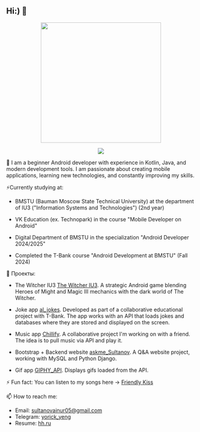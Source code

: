 ## Hi:) 👋

<!--
**yorickyeng/yorickyeng** is a ✨ _special_ ✨ repository because its `README.md` (this file) appears on your GitHub profile.

Here are some ideas to get you started:

- 🔭 I’m currently working on ...
- 🌱 I’m currently learning ...
- 👯 I’m looking to collaborate on ...
- 🤔 I’m looking for help with ...
- 💬 Ask me about ...
- 📫 How to reach me: ...
- 😄 Pronouns: ...
- ⚡ Fun fact: ...
-->

<div align="center">
<img src="https://github.com/user-attachments/assets/3054f4f0-70a2-4107-9261-a2ddc4a7006d" width="320" height="320" />
</div>

<p align=center>
    <img src="https://skillicons.dev/icons?theme=light&i=ableton,kotlin,androidstudio,gradle,java,js,html,css,python,cpp,django,figma,photoshop,premiere">
</p>

💬 I am a beginner Android developer with experience in Kotlin, Java, and modern development tools. I am passionate about creating mobile applications, learning new technologies, and constantly improving my skills.

⚡Currently studying at:

- BMSTU (Bauman Moscow State Technical University) at the department of IU3 ("Information Systems and Technologies") (2nd year)

- VK Education (ex. Technopark) in the course "Mobile Developer on Android"
  
- Digital Department of BMSTU in the specialization "Android Developer 2024/2025"

- Completed the T-Bank course "Android Development at BMSTU" (Fall 2024)

👯 Проекты:

- The Witcher IU3 [The Witcher IU3](https://github.com/yorickyeng/the-witcher-iu3). А strategic Android game blending Heroes of Might and Magic III mechanics with the dark world of The Witcher.

- Joke app [al_jokes](https://github.com/yorickyeng/al_jokes). Developed as part of a collaborative educational project with T-Bank. The app works with an API that loads jokes and databases where they are stored and displayed on the screen.

- Music app [Chillify](https://github.com/yorickyeng/Chillify). A collaborative project I'm working on with a friend. The idea is to pull music via API and play it.
  
- Bootstrap + Backend website [askme_Sultanov](https://github.com/yorickyeng/askme_Sultanov). A Q&A website project, working with MySQL and Python Django.

- Gif app [GIPHY_API](https://github.com/yorickyeng/GIPHY_API). Displays gifs loaded from the API.

⚡ Fun fact:
You can listen to my songs here -> [Friendly Kiss](https://band.link/friendlykiss)

📫 How to reach me:
- Email: sultanovainur05@gmail.com
- Telegram: [yorick_yeng](https://t.me/yorick_yeng)
- Resume: [hh.ru](https://hh.ru/resume/e73232a5ff0e2266520039ed1f773031775875)

